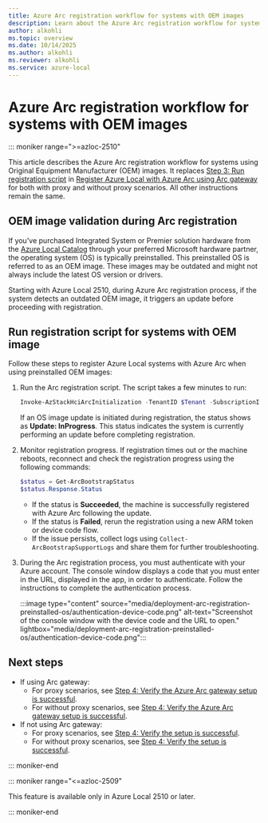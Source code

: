 ```yaml
---
title: Azure Arc registration workflow for systems with OEM images 
description: Learn about the Azure Arc registration workflow for systems with OEM images.
author: alkohli
ms.topic: overview
ms.date: 10/14/2025
ms.author: alkohli
ms.reviewer: alkohli
ms.service: azure-local
---
```


# Azure Arc registration workflow for systems with OEM images

::: moniker range=">=azloc-2510"

This article describes the Azure Arc registration workflow for systems using Original Equipment Manufacturer (OEM) images. It replaces [Step 3: Run registration script](./deployment-with-azure-arc-gateway.md#step-3-run-registration-script) in [Register Azure Local with Azure Arc using Arc gateway](./deployment-with-azure-arc-gateway.md) for both with proxy and without proxy scenarios. All other instructions remain the same.

## OEM image validation during Arc registration

If you've purchased Integrated System or Premier solution hardware from the [Azure Local Catalog](https://aka.ms/AzureStackHCICatalog) through your preferred Microsoft hardware partner, the operating system (OS) is typically preinstalled. This preinstalled OS is referred to as an OEM image. These images may be outdated and might not always include the latest OS version or drivers.

Starting with Azure Local 2510, during Azure Arc registration process, if the system detects an outdated OEM image, it triggers an update before proceeding with registration.

<!--The following will go in what's new as "Key enhancements in the registration workflow"
- OS image validation. If an outdated or unsupported image is detected, the system automatically starts an update process before proceeding with the Arc registration.
- Reboot state notification. The system notifies you when a reboot is about to occur during the update phase. This notification helps inform users about the upcoming system changes.
- Timed reboot delay. A short delay (about 30 seconds) is added before rebooting, giving users time to read the warning or message on the console output.
- Enhanced status reporting: Registration cmdlet provides clearer status updates, showing sub-stages like Scan, Download, and Update to help track progress. The update stage occurs before Arc registration begins.-->

## Run registration script for systems with OEM image

Follow these steps to register Azure Local systems with Azure Arc when using preinstalled OEM images:

1. Run the Arc registration script. The script takes a few minutes to run:

    ```powershell
    Invoke-AzStackHciArcInitialization -TenantID $Tenant -SubscriptionID $Subscription -ResourceGroup $RG -Region $Region -Cloud "AzureCloud"
    ```
    
    If an OS image update is initiated during registration, the status shows as **Update: InProgress**. This status indicates the system is currently performing an update before completing registration.

1. Monitor registration progress. If registration times out or the machine reboots, reconnect and check the registration progress using the following commands:

    ```powershell
    $status = Get-ArcBootstrapStatus
    $status.Response.Status
    ```

    - If the status is **Succeeded**, the machine is successfully registered with Azure Arc following the update.
    - If the status is **Failed**, rerun the registration using a new ARM token or device code flow.
    - If the issue persists, collect logs using `Collect-ArcBootstrapSupportLogs` and share them for further troubleshooting.

1. During the Arc registration process, you must authenticate with your Azure account. The console window displays a code that you must enter in the URL, displayed in the app, in order to authenticate. Follow the instructions to complete the authentication process.

    :::image type="content" source="media/deployment-arc-registration-preinstalled-os/authentication-device-code.png" alt-text="Screenshot of the console window with the device code and the URL to open." lightbox="media/deployment-arc-registration-preinstalled-os/authentication-device-code.png":::

## Next steps

- If using Arc gateway:
    - For proxy scenarios, see [Step 4: Verify the Azure Arc gateway setup is successful](./deployment-with-azure-arc-gateway.md#step-4-verify-the-azure-arc-gateway-setup-is-successful).
    - For without proxy scenarios, see [Step 4: Verify the Azure Arc gateway setup is successful](./deployment-with-azure-arc-gateway.md#step-4-verify-the-azure-arc-gateway-setup-is-successful).
- If not using Arc gateway:
    - For proxy scenarios, see [Step 4: Verify the setup is successful](./deployment-without-azure-arc-gateway.md#step-4-verify-the-setup-is-successful).
    - For without proxy scenarios, see [Step 4: Verify the setup is successful](./deployment-without-azure-arc-gateway.md#step-4-verify-the-setup-is-successful-1).

::: moniker-end

::: moniker range="<=azloc-2509"

This feature is available only in Azure Local 2510 or later.

::: moniker-end
